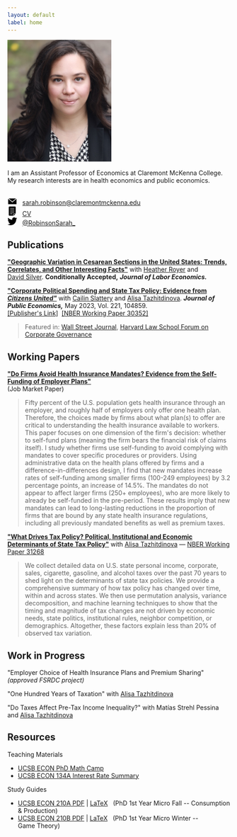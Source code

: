 ```yaml
---
layout: default
label: home
---
```


<div class="bio">
  <div class="profile">
    <img src="./assets/images/profile.jpg" alt="Profile Photo" width="235" height="275" style="margin:0; padding:0;"/>
  </div>
  <p>I am an Assistant Professor of Economics at Claremont McKenna College. My research interests are in health economics and public economics. <br><br>

  <img src="./assets/images/email.png" alt="" width="22" height="16"/> &nbsp; sarah.robinson@claremontmckenna.edu <br>
  <img src="./assets/images/cv.png" alt="" width="22" height="22"/> &nbsp; <a style="font-weight:normal" href="./Robinson_CV.pdf" target="_blank">CV</a><br>
  <img src="./assets/images/twitter.png" alt="" width="22" height="18"/> &nbsp; <a href="https://twitter.com/RobinsonSarah_" target="_blank"> @RobinsonSarah_</a>
  </p>
</div>


## Publications

<a style="font-weight:bold" href="./research/Robinson_Royer_Silver_CSection.pdf" target="_blank">"Geographic Variation in Cesarean Sections in the United States: Trends, Correlates, and Other Interesting Facts"</a> with&nbsp;<a href="https://sites.google.com/site/heathernroyer/" target="_blank">Heather&nbsp;Royer</a> and <a href="https://sites.google.com/site/silverdw/" target="_blank">David&nbsp;Silver</a>. **Conditionally Accepted,** ***Journal of Labor Economics.*** <br>

<a style="font-weight:bold" href="./research/Slattery_Tazhitdinova_Robinson_Citizens_United.pdf" target="_blank">"Corporate Political Spending and State Tax Policy: Evidence from *Citizens United"*</a> with&nbsp;<a href="https://cailinslattery.com" target="_blank">Cailin&nbsp;Slattery</a> and <a href="https://alisatns.weebly.com" target="_blank">Alisa&nbsp;Tazhitdinova</a>. ***Journal of Public Economics,*** May 2023, Vol. 221, 104859. <br> <a href="https://doi.org/10.1016/j.jpubeco.2023.104859" target="_blank">[Publisher's Link]</a>&nbsp;&nbsp;<a href="https://www.nber.org/papers/w30352" target="_blank">[NBER Working Paper 30352]</a> <br>
> Featured in: <a href="https://www.wsj.com/articles/citizens-united-bought-nothing-state-tax-policy-nber-study-supreme-court-11660850148" target="_blank">Wall Street Journal</a>, <a href="https://corpgov.law.harvard.edu/2022/08/31/corporate-political-spending-and-state-tax-policy-evidence-from-citizens-united/" target="_blank">Harvard Law School Forum on Corporate Governance </a> <br>


## Working Papers

<a style="font-weight:bold" href="./Robinson_JMP.pdf" target="_blank">"Do Firms Avoid Health Insurance Mandates? Evidence from the Self-Funding of Employer Plans"</a><br>
(Job Market Paper)
> Fifty percent of the U.S. population gets health insurance through an employer, and roughly half of employers only offer one health plan. Therefore, the choices made by firms about what plan(s) to offer are critical to understanding the health insurance available to workers. This paper focuses on one dimension of the firm's decision: whether to self-fund plans (meaning the firm bears the financial risk of claims itself). I study whether firms use self-funding to avoid complying with mandates to cover specific procedures or providers. Using administrative data on the health plans offered by firms and a difference-in-differences design, I find that new mandates increase rates of self-funding among smaller firms (100-249 employees) by 3.2 percentage points, an increase of 14.5%. The mandates do not appear to affect larger firms (250+ employees), who are more likely to already be self-funded in the pre-period. These results imply that new mandates can lead to long-lasting reductions in the proportion of firms that are bound by any state health insurance regulations, including all previously mandated benefits as well as premium taxes. 

<a style="font-weight:bold" href="./research/Robinson_Tazhitdinova_Tax_Policy_Determinants.pdf" target="_blank">"What Drives Tax Policy? Political, Institutional and Economic Determinants of State Tax Policy"</a> with&nbsp;<a href="https://alisatns.weebly.com" target="_blank">Alisa&nbsp;Tazhitdinova</a> &mdash; <a href="https://www.nber.org/papers/w31268" target="_blank">NBER Working Paper 31268</a>
> We collect detailed data on U.S. state personal income, corporate, sales, cigarette, gasoline, and alcohol taxes over the past 70 years to shed light on the determinants of state tax policies. We provide a comprehensive summary of how tax policy has changed over time, within and across states. We then use permutation analysis, variance decomposition, and machine learning techniques to show that the timing and magnitude of tax changes are not driven by economic needs, state politics, institutional rules, neighbor competition, or demographics. Altogether, these factors explain less than 20% of observed tax variation.


## Work in Progress

"Employer Choice of Health Insurance Plans and Premium&nbsp;Sharing" *(approved FSRDC project)*

"One Hundred Years of Taxation" with&nbsp;<a href="https://alisatns.weebly.com" target="_blank">Alisa&nbsp;Tazhitdinova</a>

"Do Taxes Affect Pre-Tax Income Inequality?" with&nbsp;Matías&nbsp;Strehl&nbsp;Pessina and <a href="https://alisatns.weebly.com" target="_blank">Alisa&nbsp;Tazhitdinova</a>

## Resources
Teaching Materials
* <a href="./teaching/mathcamp">UCSB ECON PhD Math Camp</a>
* <a href="./teaching/134A Interest Rate Summary.pdf" target="_blank">UCSB ECON 134A Interest Rate Summary</a> 

Study Guides
* <a href="./resources/210A Study Guide v39.pdf" target="_blank">UCSB ECON 210A PDF</a> \| <a href="./resources/210A v39.zip" download>LaTeX</a> &nbsp; (PhD&nbsp;1st&nbsp;Year&nbsp;Micro&nbsp;Fall -- Consumption &&nbsp;Production)  
* <a href="./resources/210B Study Guide v18.pdf" target="_blank">UCSB ECON 210B PDF</a> \| <a href="./resources/210B Study Guide v18.tex" download>LaTeX</a> &nbsp; (PhD&nbsp;1st&nbsp;Year&nbsp;Micro&nbsp;Winter -- Game&nbsp;Theory) 

<!-- 
## Education
<p class="indentbio"><img src="./assets/images/education.png" alt="" width="22" height="19" /> &nbsp; PhD&nbsp;in&nbsp;Economics, UC&nbsp;Santa&nbsp;Barbara<em> (in&nbsp;progress)</em></p>
<p class="indentbio"><img src="./assets/images/education.png" alt="" width="22" height="19"/> &nbsp; MA&nbsp;in&nbsp;Economics, UC&nbsp;Santa&nbsp;Barbara&nbsp;</p>
<p class="indentbio"><img src="./assets/images/work.png" alt="" width="22" height="17" /> &nbsp; Deloitte&nbsp;Consulting&nbsp;LLP, Strategy&nbsp;&&nbsp;Operations</p>
<p class="indentbio"><img src="./assets/images/education.png" alt="" width="22" height="19"/> &nbsp; BA&nbsp;in&nbsp;Philosophy, Politics&nbsp;&&nbsp;Economics, <em>magna&nbsp;cum&nbsp;laude</em>, Claremont&nbsp;McKenna&nbsp;College</p>


## Teaching Experience

*&#42; Average rating 1.3 (1&nbsp;=&nbsp;highest,&nbsp;5&nbsp;=&nbsp;lowest)*

<p class="indentteach"><span>Instructor <br class="rwd-break-teach">&mdash; Math&nbsp;Camp for Economics PhD&nbsp;Students</span></p>
<p class="indentteach"><span>Head Teaching Assistant <br class="rwd-break-teach">&mdash; Economics 10A Microeconomic&nbsp;Theory</span></p>
<p class="indentteach"><span>Teaching Assistant <br class="rwd-break-teach">&mdash; Economics 10A Microeconomic&nbsp;Theory</span></p>
<p class="indentteach"><span>Teaching Assistant <br class="rwd-break-teach">&mdash; Economics 134A Financial&nbsp;Management</span></p>

<br> Feedback from student evaluations:
* *“Great interactive teaching skills”*
* *“She helped me understand the class better (ex: visualization of mathematical concepts)”*
* *"She provides really good strategies for tackling hard problems and alternate ways of solving things"*
* *“Particularly good at explaining what to provide and why for each proof, and the intuition for each step of analysis. Also great at describing applications of abstract concepts”*
* *“She explains things perfectly, I go from knowing nothing to everything after section, I wish she was the professor. Don’t change anything, give her a promotion, she’s the best”*
-->